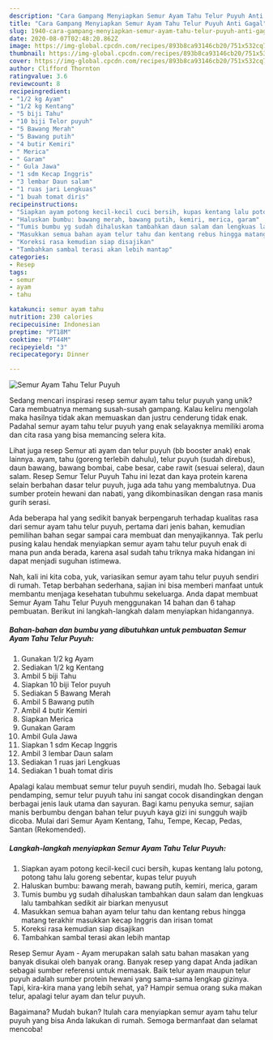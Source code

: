 ```yaml
---
description: "Cara Gampang Menyiapkan Semur Ayam Tahu Telur Puyuh Anti Gagal"
title: "Cara Gampang Menyiapkan Semur Ayam Tahu Telur Puyuh Anti Gagal"
slug: 1940-cara-gampang-menyiapkan-semur-ayam-tahu-telur-puyuh-anti-gagal
date: 2020-08-07T02:48:20.862Z
image: https://img-global.cpcdn.com/recipes/893b8ca93146cb20/751x532cq70/semur-ayam-tahu-telur-puyuh-foto-resep-utama.jpg
thumbnail: https://img-global.cpcdn.com/recipes/893b8ca93146cb20/751x532cq70/semur-ayam-tahu-telur-puyuh-foto-resep-utama.jpg
cover: https://img-global.cpcdn.com/recipes/893b8ca93146cb20/751x532cq70/semur-ayam-tahu-telur-puyuh-foto-resep-utama.jpg
author: Clifford Thornton
ratingvalue: 3.6
reviewcount: 8
recipeingredient:
- "1/2 kg Ayam"
- "1/2 kg Kentang"
- "5 biji Tahu"
- "10 biji Telor puyuh"
- "5 Bawang Merah"
- "5 Bawang putih"
- "4 butir Kemiri"
- " Merica"
- " Garam"
- " Gula Jawa"
- "1 sdm Kecap Inggris"
- "3 lembar Daun salam"
- "1 ruas jari Lengkuas"
- "1 buah tomat diris"
recipeinstructions:
- "Siapkan ayam potong kecil-kecil cuci bersih, kupas kentang lalu potong, potong tahu lalu goreng sebentar, kupas telur puyuh"
- "Haluskan bumbu: bawang merah, bawang putih, kemiri, merica, garam"
- "Tumis bumbu yg sudah dihaluskan tambahkan daun salam dan lengkuas lalu tambahkan sedikit air biarkan menyusut"
- "Masukkan semua bahan ayam telur tahu dan kentang rebus hingga matang terakhir masukkan kecap Inggris dan irisan tomat"
- "Koreksi rasa kemudian siap disajikan"
- "Tambahkan sambal terasi akan lebih mantap"
categories:
- Resep
tags:
- semur
- ayam
- tahu

katakunci: semur ayam tahu 
nutrition: 230 calories
recipecuisine: Indonesian
preptime: "PT18M"
cooktime: "PT44M"
recipeyield: "3"
recipecategory: Dinner

---
```



![Semur Ayam Tahu Telur Puyuh](https://img-global.cpcdn.com/recipes/893b8ca93146cb20/751x532cq70/semur-ayam-tahu-telur-puyuh-foto-resep-utama.jpg)

Sedang mencari inspirasi resep semur ayam tahu telur puyuh yang unik? Cara membuatnya memang susah-susah gampang. Kalau keliru mengolah maka hasilnya tidak akan memuaskan dan justru cenderung tidak enak. Padahal semur ayam tahu telur puyuh yang enak selayaknya memiliki aroma dan cita rasa yang bisa memancing selera kita.

Lihat juga resep Semur ati ayam dan telur puyuh (bb booster anak) enak lainnya. ayam, tahu (goreng terlebih dahulu), telur puyuh (sudah direbus), daun bawang, bawang bombai, cabe besar, cabe rawit (sesuai selera), daun salam. Resep Semur Telur Puyuh Tahu ini lezat dan kaya protein karena selain berbahan dasar telur puyuh, juga ada tahu yang membalutnya. Dua sumber protein hewani dan nabati, yang dikombinasikan dengan rasa manis gurih serasi.

Ada beberapa hal yang sedikit banyak berpengaruh terhadap kualitas rasa dari semur ayam tahu telur puyuh, pertama dari jenis bahan, kemudian pemilihan bahan segar sampai cara membuat dan menyajikannya. Tak perlu pusing kalau hendak menyiapkan semur ayam tahu telur puyuh enak di mana pun anda berada, karena asal sudah tahu triknya maka hidangan ini dapat menjadi suguhan istimewa.


Nah, kali ini kita coba, yuk, variasikan semur ayam tahu telur puyuh sendiri di rumah. Tetap berbahan sederhana, sajian ini bisa memberi manfaat untuk membantu menjaga kesehatan tubuhmu sekeluarga. Anda dapat membuat Semur Ayam Tahu Telur Puyuh menggunakan 14 bahan dan 6 tahap pembuatan. Berikut ini langkah-langkah dalam menyiapkan hidangannya.

<!--inarticleads1-->

##### Bahan-bahan dan bumbu yang dibutuhkan untuk pembuatan Semur Ayam Tahu Telur Puyuh:

1. Gunakan 1/2 kg Ayam
1. Sediakan 1/2 kg Kentang
1. Ambil 5 biji Tahu
1. Siapkan 10 biji Telor puyuh
1. Sediakan 5 Bawang Merah
1. Ambil 5 Bawang putih
1. Ambil 4 butir Kemiri
1. Siapkan  Merica
1. Gunakan  Garam
1. Ambil  Gula Jawa
1. Siapkan 1 sdm Kecap Inggris
1. Ambil 3 lembar Daun salam
1. Sediakan 1 ruas jari Lengkuas
1. Sediakan 1 buah tomat diris


Apalagi kalau membuat semur telur puyuh sendiri, mudah lho. Sebagai lauk pendamping, semur telur puyuh tahu ini sangat cocok disandingkan dengan berbagai jenis lauk utama dan sayuran. Bagi kamu penyuka semur, sajian manis berbumbu dengan bahan telur puyuh kaya gizi ini sungguh wajib dicoba. Mulai dari Semur Ayam Kentang, Tahu, Tempe, Kecap, Pedas, Santan (Rekomended). 

<!--inarticleads2-->

##### Langkah-langkah menyiapkan Semur Ayam Tahu Telur Puyuh:

1. Siapkan ayam potong kecil-kecil cuci bersih, kupas kentang lalu potong, potong tahu lalu goreng sebentar, kupas telur puyuh
1. Haluskan bumbu: bawang merah, bawang putih, kemiri, merica, garam
1. Tumis bumbu yg sudah dihaluskan tambahkan daun salam dan lengkuas lalu tambahkan sedikit air biarkan menyusut
1. Masukkan semua bahan ayam telur tahu dan kentang rebus hingga matang terakhir masukkan kecap Inggris dan irisan tomat
1. Koreksi rasa kemudian siap disajikan
1. Tambahkan sambal terasi akan lebih mantap


Resep Semur Ayam - Ayam merupakan salah satu bahan masakan yang banyak disukai oleh banyak orang. Banyak resep yang dapat Anda jadikan sebagai sumber referensi untuk memasak. Baik telur ayam maupun telur puyuh adalah sumber protein hewani yang sama-sama lengkap gizinya. Tapi, kira-kira mana yang lebih sehat, ya? Hampir semua orang suka makan telur, apalagi telur ayam dan telur puyuh. 

Bagaimana? Mudah bukan? Itulah cara menyiapkan semur ayam tahu telur puyuh yang bisa Anda lakukan di rumah. Semoga bermanfaat dan selamat mencoba!
